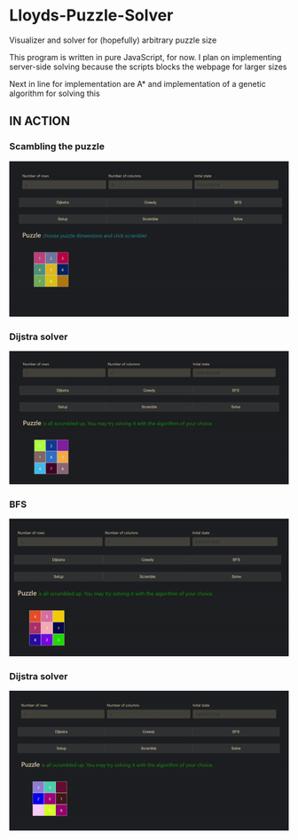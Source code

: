 # Lloyds-Puzzle-Solver
Visualizer and solver for (hopefully) arbitrary puzzle size

This program is written in pure JavaScript, for now. I plan on implementing server-side solving because the scripts blocks the webpage for larger sizes

Next in line for implementation are A* and implementation of a genetic algorithm for solving this

## IN ACTION
### Scambling the puzzle
![Scramble puzzle gif](./gifs/scramble.gif "Scramble puzzle")
### Dijstra solver
![Djistra solving gif](./gifs/dijkstra.gif "Djistra solver")
### BFS
![BFS solving gif](./gifs/bfs.gif "BFS solver")
### Dijstra solver
![Greedy solving gif](./gifs/greedy.gif "geedy fail solver")